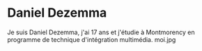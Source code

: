# Daniel Dezemma
Je suis Daniel Dezemma, j'ai 17 ans et j'étudie à Montmorency en programme de technique d'intégration multimédia.
moi.jpg
